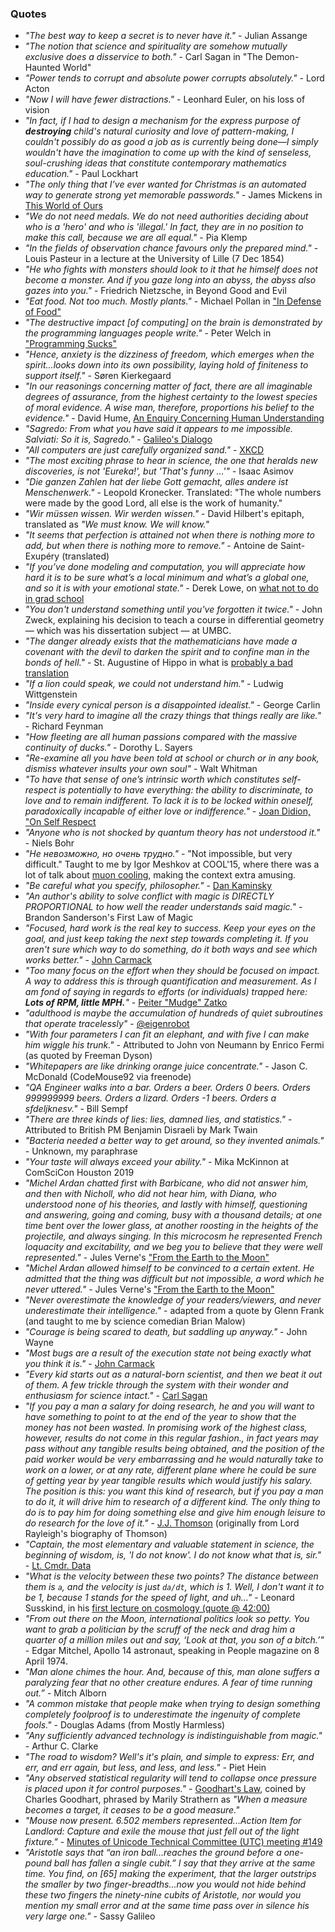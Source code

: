 ### Quotes
* _"The best way to keep a secret is to never have it."_ - Julian Assange
* _"The notion that science and spirituality are somehow mutually exclusive does a disservice to both."_ - Carl Sagan in "The Demon-Haunted World"
* _"Power tends to corrupt and absolute power corrupts absolutely."_ - Lord Acton
* _"Now I will have fewer distractions."_ - Leonhard Euler, on his loss of vision
* _"In fact, if I had to design a mechanism for the express purpose of **destroying** child's natural curiosity and love of pattern-making, I couldn't possibly do as good a job as is currently being done—I simply wouldn't have the imagination to come up with the kind of senseless, soul-crushing ideas that constitute contemporary mathematics education."_ - Paul Lockhart
* _"The only thing that I’ve ever wanted for Christmas is an automated way to generate strong yet memorable passwords."_ - James Mickens in [This World of Ours](http://scholar.harvard.edu/files/mickens/files/thisworldofours.pdf)
* _"We do not need medals. We do not need authorities deciding about who is a 'hero' and who is 'illegal.' In fact, they are in no position to make this call, because we are all equal."_ - Pia Klemp
* _"In the fields of observation chance favours only the prepared mind."_ - Louis Pasteur in a lecture at the University of Lille (7 Dec 1854) 
* _"He who fights with monsters should look to it that he himself does not become a monster. And if you gaze long into an abyss, the abyss also gazes into you."_ - Friedrich Nietzsche, in Beyond Good and Evil
* _"Eat food. Not too much. Mostly plants."_ - Michael Pollan in ["In Defense of Food"](https://en.wikipedia.org/wiki/In_Defense_of_Food)
* _"The destructive impact [of computing] on the brain is demonstrated by the programming languages people write."_ - Peter Welch in ["Programming Sucks"](https://www.stilldrinking.org/programming-sucks)
* _"Hence, anxiety is the dizziness of freedom, which emerges when the spirit...looks down into its own possibility, laying hold of finiteness to support itself."_ - Søren Kierkegaard
* _"In our reasonings concerning matter of fact, there are all imaginable degrees of assurance, from the highest certainty to the lowest species of moral evidence. A wise man, therefore, proportions his belief to the evidence."_ - David Hume, [An Enquiry Concerning Human Understanding](https://en.wikipedia.org/wiki/An_Enquiry_Concerning_Human_Understanding)
* _"Sagredo: From what you have said it appears to me impossible. Salviati: So it is, Sagredo."_ - [Galileo's Dialogo](https://ebooks.adelaide.edu.au/g/galileo/dialogues/chapter1.html)
* _"All computers are just carefully organized sand."_ - [XKCD](https://xkcd.com/1349/)
* _"The most exciting phrase to hear in science, the one that heralds new discoveries, is not 'Eureka!', but 'That's funny ...'"_ - Isaac Asimov
* _"Die ganzen Zahlen hat der liebe Gott gemacht, alles andere ist Menschenwerk."_ - Leopold Kronecker. Translated: "The whole numbers were made by the good Lord, all else is the work of humanity."
* _"Wir müssen wissen. Wir werden wissen."_ - David Hilbert's epitaph, translated as _"We must know. We will know."_
* _"It seems that perfection is attained not when there is nothing more to add, but when there is nothing more to remove."_ - Antoine de Saint-Exupéry (translated)
* _"If you’ve done modeling and computation, you will appreciate how hard it is to be sure what’s a local minimum and what’s a global one, and so it is with your emotional state."_ - Derek Lowe, on [what not to do in grad school](https://blogs.sciencemag.org/pipeline/archives/2019/07/23/what-not-to-do-in-grad-school)
* _"You don't understand something until you've forgotten it twice."_ - John Zweck, explaining his decision to teach a course in differential geometry — which was his dissertation subject — at UMBC.
* _"The danger already exists that the mathematicians have made a covenant with the devil to darken the spirit and to confine man in the bonds of hell."_ - St. Augustine of Hippo in what is [probably a bad translation](https://skeptics.stackexchange.com/questions/34756/did-augustine-of-hippo-warn-christians-to-beware-mathematicians)
* _"If a lion could speak, we could not understand him."_ - Ludwig Wittgenstein
* _"Inside every cynical person is a disappointed idealist."_ - George Carlin
* _"It's very hard to imagine all the crazy things that things really are like."_ - Richard Feynman
* _"How fleeting are all human passions compared with the massive continuity of ducks."_ - Dorothy L. Sayers
* _"Re-examine all you have been told at school or church or in any book, dismiss whatever insults your own soul"_ - Walt Whitman
* _"To have that sense of one’s intrinsic worth which constitutes self-respect is potentially to have everything: the ability to discriminate, to love and to remain indifferent. To lack it is to be locked within oneself, paradoxically incapable of either love or indifference."_ - [Joan Didion, "On Self Respect](https://www.brainpickings.org/2012/05/21/joan-didion-on-self-respect/)
* _"Anyone who is not shocked by quantum theory has not understood it."_ - Niels Bohr 
* _"Не невозможно, но очень трудно."_ - "Not impossible, but very difficult." Taught to me by Igor Meshkov at COOL'15, where there was a lot of talk about [muon cooling](https://en.wikipedia.org/wiki/Ionization_cooling#Muon_cooling), making the context extra amusing.
* _"Be careful what you specify, philosopher."_ - [Dan Kaminsky](https://twitter.com/dakami/status/1143234429499760640)
* _"An author's ability to solve conflict with magic is DIRECTLY PROPORTIONAL to how well the reader understands said magic."_ - Brandon Sanderson's First Law of Magic
* _"Focused, hard work is the real key to success. Keep your eyes on the goal, and just keep taking the next step towards completing it. If you aren't sure which way to do something, do it both ways and see which works better."_ - [John Carmack](https://slashdot.org/comments.pl?sid=25551&cid=2775698)
* _"Too many focus on the effort when they should be focused on impact. A way to address this is through quantification and measurement. As I am fond of saying in regards to efforts (or individuals) trapped here: **Lots of RPM, little MPH.**"_ - [Peiter "Mudge" Zatko](https://twitter.com/dotMudge/status/1135280865804791809)
* _"adulthood is maybe the accumulation of hundreds of quiet subroutines that operate tracelessly"_ - [@eigenrobot](https://twitter.com/eigenrobot/status/1134353314865278978)
* _"With four parameters I can fit an elephant, and with five I can make him wiggle his trunk."_ - Attributed to John von Neumann by Enrico Fermi (as quoted by Freeman Dyson)
* _"Whitepapers are like drinking orange juice concentrate."_ - Jason C. McDonald (CodeMouse92 via freenode)
* _"QA Engineer walks into a bar. Orders a beer. Orders 0 beers. Orders 999999999 beers. Orders a lizard. Orders -1 beers. Orders a sfdeljknesv."_ - Bill Sempf
* _"There are three kinds of lies: lies, damned lies, and statistics."_ - Attributed to British PM Benjamin Disraeli by Mark Twain
* _"Bacteria needed a better way to get around, so they invented animals."_ - Unknown, my paraphrase
* _"Your taste will always exceed your ability."_ - Mika McKinnon at ComSciCon Houston 2019
* _"Michel Ardan chatted first with Barbicane, who did not answer him, and then with Nicholl, who did not hear him, with Diana, who understood none of his theories, and lastly with himself, questioning and answering, going and coming, busy with a thousand details; at one time bent over the lower glass, at another roosting in the heights of the projectile, and always singing.  In this microcosm he represented French loquacity and excitability, and we beg you to believe that they were well represented."_ - Jules Verne's ["From the Earth to the Moon"](http://gutenberg.org/ebooks/83)
* _"Michel Ardan allowed himself to be convinced to a certain extent.  He admitted that the thing was difficult but not impossible, a word which he never uttered."_ - Jules Verne's ["From the Earth to the Moon"](http://gutenberg.org/ebooks/83)
* _"Never overestimate the knowledge of your readers/viewers, and never underestimate their intelligence."_ - adapted from a quote by Glenn Frank (and taught to me by science comedian Brian Malow)
* _"Courage is being scared to death, but saddling up anyway."_ - John Wayne
* _"Most bugs are a result of the execution state not being exactly what you think it is."_ - [John Carmack](http://number-none.com/blow/john_carmack_on_inlined_code.html)
* _"Every kid starts out as a natural-born scientist, and then we beat it out of them. A few trickle through the system with their wonder and enthusiasm for science intact."_ - [Carl Sagan](https://www.psychologytoday.com/us/articles/199601/carl-sagan?page=3)
* _"If you pay a man a salary for doing research, he and you will want to have something to point to at the end of the year to show that the money has not been wasted. In promising work of the highest class, however, results do not come in this regular fashion., in fact years may pass without any tangible results being obtained, and the position of the paid worker would be very embarrassing and he would naturally take to work on a lower, or at any rate, different plane where he could be sure of getting year by year tangible results which would justify his salary. The position is this: you want this kind of research, but if you pay a man to do it, it will drive him to research of a different kind. The only thing to do is to pay him for doing something else and give him enough leisure to do research for the love of it."_ - [J.J. Thomson](http://blogs.sciencemag.org/pipeline/archives/2007/11/14/how_you_doin_hows_everybody_doin) (originally from Lord Rayleigh's biography of Thomson)
* _"Captain, the most elementary and valuable statement in science, the beginning of wisdom, is, 'I do not know'. I do not know what that is, sir."_ - [Lt. Cmdr. Data](https://www.youtube.com/watch?v=8eDYVtPwWiM)
* _"What is the velocity between these two points? The distance between them is `a`, and the velocity is just `da/dt`, which is 1. Well, I don't want it to be 1, because 1 stands for the speed of light, and uh..."_ - Leonard Susskind, in his [first lecture on cosmology (quote @ 42:00)](https://www.youtube.com/watch?v=32wIKaLkvc4)
* _"From out there on the Moon, international politics look so petty. You want to grab a politician by the scruff of the neck and drag him a quarter of a million miles out and say, ‘Look at that, you son of a bitch.’"_ - Edgar Mitchel, Apollo 14 astronaut, speaking in People magazine on 8 April 1974.
* _"Man alone chimes the hour. And, because of this, man alone suffers a paralyzing fear that no other creature endures. A fear of time running out.”_ - Mitch Alborn
* _"A common mistake that people make when trying to design something completely foolproof is to underestimate the ingenuity of complete fools."_ - Douglas Adams (from Mostly Harmless)
* _"Any sufficiently advanced technology is indistinguishable from magic."_ - Arthur C. Clarke
* _"The road to wisdom? Well's it's plain, and simple to express: Err, and err, and err again, but less, and less, and less."_ - Piet Hein
* _"Any observed statistical regularity will tend to collapse once pressure is placed upon it for control purposes."_ - [Goodhart's Law](https://en.wikipedia.org/wiki/Goodhart's_law), coined by Charles Goodhart, phrased by Marily Strathern as _"When a measure becomes a target, it ceases to be a good measure."_
* _"Mouse now present. 6.502 members represented...Action Item for Landlord: Capture and exile the mouse that just fell out of the light fixture."_ - [Minutes of Unicode Technical Committee (UTC) meeting #149](https://www.unicode.org/L2/L2016/16325.htm#149-A93)
* _"Aristotle says that “an iron ball...reaches the ground before a one-pound ball has fallen a single cubit.” I say that they arrive at the same time. You find, on [65] making the experiment, that the larger outstrips the smaller by two finger-breadths...now you would not hide behind these two fingers the ninety-nine cubits of Aristotle, nor would you mention my small error and at the same time pass over in silence his very large one."_ - Sassy Galileo
